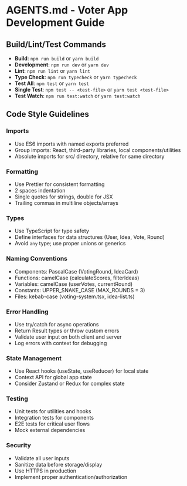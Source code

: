 # AGENTS.md - Voter App Development Guide

## Build/Lint/Test Commands
- **Build**: `npm run build` or `yarn build`
- **Development**: `npm run dev` or `yarn dev`
- **Lint**: `npm run lint` or `yarn lint`
- **Type Check**: `npm run typecheck` or `yarn typecheck`
- **Test All**: `npm test` or `yarn test`
- **Single Test**: `npm test -- <test-file>` or `yarn test <test-file>`
- **Test Watch**: `npm run test:watch` or `yarn test:watch`

## Code Style Guidelines

### Imports
- Use ES6 imports with named exports preferred
- Group imports: React, third-party libraries, local components/utilities
- Absolute imports for src/ directory, relative for same directory

### Formatting
- Use Prettier for consistent formatting
- 2 spaces indentation
- Single quotes for strings, double for JSX
- Trailing commas in multiline objects/arrays

### Types
- Use TypeScript for type safety
- Define interfaces for data structures (User, Idea, Vote, Round)
- Avoid `any` type; use proper unions or generics

### Naming Conventions
- Components: PascalCase (VotingRound, IdeaCard)
- Functions: camelCase (calculateScores, filterIdeas)
- Variables: camelCase (userVotes, currentRound)
- Constants: UPPER_SNAKE_CASE (MAX_ROUNDS = 3)
- Files: kebab-case (voting-system.tsx, idea-list.ts)

### Error Handling
- Use try/catch for async operations
- Return Result types or throw custom errors
- Validate user input on both client and server
- Log errors with context for debugging

### State Management
- Use React hooks (useState, useReducer) for local state
- Context API for global app state
- Consider Zustand or Redux for complex state

### Testing
- Unit tests for utilities and hooks
- Integration tests for components
- E2E tests for critical user flows
- Mock external dependencies

### Security
- Validate all user inputs
- Sanitize data before storage/display
- Use HTTPS in production
- Implement proper authentication/authorization